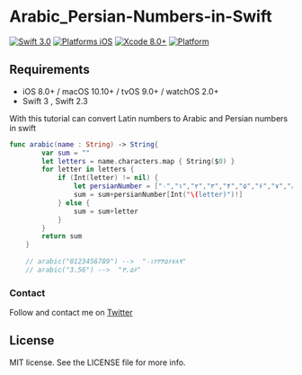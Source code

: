 # Arabic_Persian-Numbers-in-Swift


[![Swift 3.0](https://img.shields.io/badge/Swift-3.0-orange.svg?style=flat)](https://developer.apple.com/swift/)
[![Platforms iOS](https://img.shields.io/badge/Platforms-iOS-lightgray.svg?style=flat)](https://developer.apple.com/swift/)
[![Xcode 8.0+](https://img.shields.io/badge/Xcode-8.0-blue.svg?style=flat)](https://developer.apple.com/swift/)
[![Platform](https://img.shields.io/cocoapods/p/Kingfisher.svg?style=flat)](https://developer.apple.com/)





## Requirements

- iOS 8.0+ / macOS 10.10+ / tvOS 9.0+ / watchOS 2.0+
- Swift 3 , Swift 2.3



With this tutorial can convert Latin numbers to Arabic and Persian numbers in swift





```swift
func arabic(name : String) -> String{
        var sum = ""
        let letters = name.characters.map { String($0) }
        for letter in letters {
            if (Int(letter) != nil) {
                let persianNumber = ["۰","۱","۲","۳","۴","۵","۶","۷","۸","۹"]
                sum = sum+persianNumber[Int("\(letter)")!]
            } else {
                sum = sum+letter
            }
        }
        return sum
    }
    
    // arabic("0123456789") -->  "۰۱۲۳۴۵۶۷۸۹"
    // arabic("3.56") -->  "۳.۵۶"
```

### Contact

Follow and contact me on [Twitter](https://twitter.com/notron021)

## License

MIT license. See the LICENSE file for more info.
